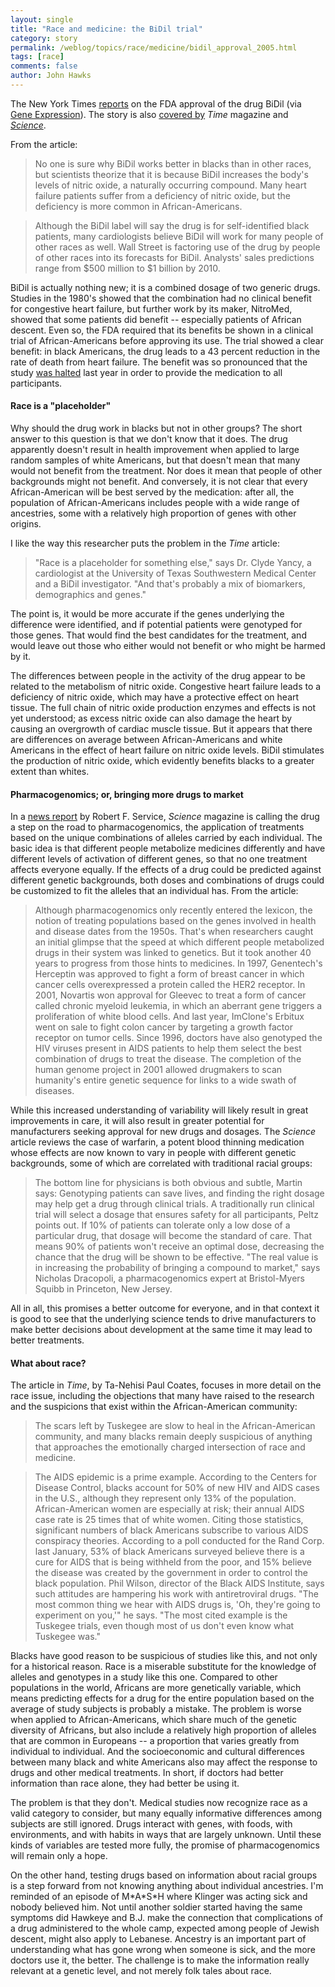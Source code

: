 ```yaml
---
layout: single 
title: "Race and medicine: the BiDil trial" 
category: story
permalink: /weblog/topics/race/medicine/bidil_approval_2005.html
tags: [race] 
comments: false 
author: John Hawks 
---
```



<p>
The New York Times <a href="http://www.nytimes.com/2005/06/24/health/24drugs.html?">reports</a> on the FDA approval of the drug BiDil (via <a href="http://www.gnxp.com/MT2/archives/004112.html">Gene Expression</a>). The story is also <a href="http://www.time.com/time/magazine/article/0,9171,1077303,00.html">covered by</a> <i>Time</i> magazine and <a href="http://www.sciencemag.org/cgi/content/full/308/5730/1858"><i>Science</i></a>. 
</p>

<p>
From the article: 
</p>

<blockquote>No one is sure why BiDil works better in blacks than in other races, but scientists theorize that it is because BiDil increases the body's levels of nitric oxide, a naturally occurring compound. Many heart failure patients suffer from a deficiency of nitric oxide, but the deficiency is more common in African-Americans. </blockquote>

<blockquote>Although the BiDil label will say the drug is for self-identified black patients, many cardiologists believe BiDil will work for many people of other races as well. Wall Street is factoring use of the drug by people of other races into its forecasts for BiDil. Analysts' sales predictions range from $500 million to $1 billion by 2010.</blockquote>

<p>
BiDil is actually nothing new; it is a combined dosage of two generic drugs. Studies in the 1980's showed that the combination had no clinical benefit for congestive heart failure, but further work by its maker, NitroMed, showed that some patients did benefit -- especially patients of African descent. Even so, the FDA required that its benefits be shown in a clinical trial of African-Americans before approving its use. The trial showed a clear benefit: in black Americans, the drug leads to a 43 percent reduction in the rate of death from heart failure. The benefit was so pronounced that the study <a href="http://www.nitromed.com/07_19_04.shtml">was halted</a> last year in order to provide the medication to all participants. 
</p>

<h4>Race is a "placeholder"</h4>

<p>
Why should the drug work in blacks but not in other groups? The short answer to this question is that we don't know that it does. The drug apparently doesn't result in health improvement when applied to large random samples of white Americans, but that doesn't mean that many would not benefit from the treatment. Nor does it mean that people of other backgrounds might not benefit. And conversely, it is not clear that every African-American will be best served by the medication: after all, the population of African-Americans includes people with a wide range of ancestries, some with a relatively high proportion of genes with other origins. 
</p>

<p>
I like the way this researcher puts the problem in the <i>Time</i> article: 
</p>

<blockquote>"Race is a placeholder for something else," says Dr. Clyde Yancy, a cardiologist at the University of Texas Southwestern Medical Center and a BiDil investigator. "And that's probably a mix of biomarkers, demographics and genes."</blockquote>

<p>
The point is, it would be more accurate if the genes underlying the difference were identified, and if potential patients were genotyped for those genes. That would find the best candidates for the treatment, and would leave out those who either would not benefit or who might be harmed by it. 
</p>

<p>
The differences between people in the activity of the drug appear to be related to the metabolism of nitric oxide. Congestive heart failure leads to a deficiency of nitric oxide, which may have a protective effect on heart tissue. The full chain of nitric oxide production enzymes and effects is not yet understood; as excess nitric oxide can also damage the heart by causing an overgrowth of cardiac muscle tissue. But it appears that there are differences on average between African-Americans and white Americans in the effect of heart failure on nitric oxide levels. BiDil stimulates the production of nitric oxide, which evidently benefits blacks to a greater extent than whites. 
</p>

<h4>Pharmacogenomics; or, bringing more drugs to market</h4>

<p>
In a <a href="http://www.sciencemag.org/cgi/content/full/308/5730/1858">news report</a> by Robert F. Service, <i>Science</i> magazine is calling the drug a step on the road to pharmacogenomics, the application of treatments based on the unique combinations of alleles carried by each individual. The basic idea is that different people metabolize medicines differently and have different levels of activation of different genes, so that no one treatment affects everyone equally. If the effects of a drug could be predicted against different genetic backgrounds, both doses and combinations of drugs could be customized to fit the alleles that an individual has. From the article: 
</p>

<blockquote>Although pharmacogenomics only recently entered the lexicon, the notion of treating populations based on the genes involved in health and disease dates from the 1950s. That's when researchers caught an initial glimpse that the speed at which different people metabolized drugs in their system was linked to genetics. But it took another 40 years to progress from those hints to medicines. In 1997, Genentech's Herceptin was approved to fight a form of breast cancer in which cancer cells overexpressed a protein called the HER2 receptor. In 2001, Novartis won approval for Gleevec to treat a form of cancer called chronic myeloid leukemia, in which an aberrant gene triggers a proliferation of white blood cells. And last year, ImClone's Erbitux went on sale to fight colon cancer by targeting a growth factor receptor on tumor cells. Since 1996, doctors have also genotyped the HIV viruses present in AIDS patients to help them select the best combination of drugs to treat the disease. The completion of the human genome project in 2001 allowed drugmakers to scan humanity's entire genetic sequence for links to a wide swath of diseases.</blockquote>

<p>
While this increased understanding of variability will likely result in great improvements in care, it will also result in greater potential for manufacturers seeking approval for new drugs and dosages. The <i>Science</i> article reviews the case of warfarin, a potent blood thinning medication whose effects are now known to vary in people with different genetic backgrounds, some of which are correlated with traditional racial groups: 
</p>

<blockquote>The bottom line for physicians is both obvious and subtle, Martin says: Genotyping patients can save lives, and finding the right dosage may help get a drug through clinical trials. A traditionally run clinical trial will select a dosage that ensures safety for all participants, Peltz points out. If 10% of patients can tolerate only a low dose of a particular drug, that dosage will become the standard of care. That means 90% of patients won't receive an optimal dose, decreasing the chance that the drug will be shown to be effective. "The real value is in increasing the probability of bringing a compound to market," says Nicholas Dracopoli, a pharmacogenomics expert at Bristol-Myers Squibb in Princeton, New Jersey.</blockquote>

<p>
All in all, this promises a better outcome for everyone, and in that context it is good to see that the underlying science tends to drive manufacturers to make better decisions about development at the same time it may lead to better treatments. 
</p>

<h4>What about race?</h4>

<p>
The article in <i>Time</i>, by Ta-Nehisi Paul Coates, focuses in more detail on the race issue, including the objections that many have raised to the research and the suspicions that exist within the African-American community: 
</p>

<blockquote>The scars left by Tuskegee are slow to heal in the African-American community, and many blacks remain deeply suspicious of anything that approaches the emotionally charged intersection of race and medicine.</blockquote>

<blockquote>The AIDS epidemic is a prime example. According to the Centers for Disease Control, blacks account for 50% of new HIV and AIDS cases in the U.S., although they represent only 13% of the population. African-American women are especially at risk; their annual AIDS case rate is 25 times that of white women. Citing those statistics, significant numbers of black Americans subscribe to various AIDS conspiracy theories. According to a poll conducted for the Rand Corp. last January, 53% of black Americans surveyed believe there is a cure for AIDS that is being withheld from the poor, and 15% believe the disease was created by the government in order to control the black population. Phil Wilson, director of the Black AIDS Institute, says such attitudes are hampering his work with antiretroviral drugs. "The most common thing we hear with AIDS drugs is, 'Oh, they're going to experiment on you,'" he says. "The most cited example is the Tuskegee trials, even though most of us don't even know what Tuskegee was."</blockquote>

<p>
Blacks have good reason to be suspicious of studies like this, and not only for a historical reason. Race is a miserable substitute for the knowledge of alleles and genotypes in a study like this one. Compared to other populations in the world, Africans are more genetically variable, which means predicting effects for a drug for the entire population based on the average of study subjects is probably a mistake. The problem is worse when applied to African-Americans, which share much of the genetic diversity of Africans, but also include a relatively high proportion of alleles that are common in Europeans -- a proportion that varies greatly from individual to individual. And the socioeconomic and cultural differences between many black and white Americans also may affect the response to drugs and other medical treatments. In short, if doctors had better information than race alone, they had better be using it. 
</p>

<p>
The problem is that they don't. Medical studies now recognize race as a valid category to consider, but many equally informative differences among subjects are still ignored. Drugs interact with genes, with foods, with environments, and with habits in ways that are largely unknown. Until these kinds of variables are tested more fully, the promise of pharmacogenomics will remain only a hope. 
</p>

<p>
On the other hand, testing drugs based on information about racial groups is a step forward from not knowing anything about individual ancestries. I'm reminded of an episode of M*A*S*H where Klinger was acting sick and nobody believed him. Not until another soldier started having the same symptoms did Hawkeye and B.J. make the connection that complications of a drug administered to the whole camp, expected among people of Jewish descent, might also apply to Lebanese. Ancestry is an important part of understanding what has gone wrong when someone is sick, and the more doctors use it, the better. The challenge is to make the information really relevant at a genetic level, and not merely folk tales about race. 
</p>


